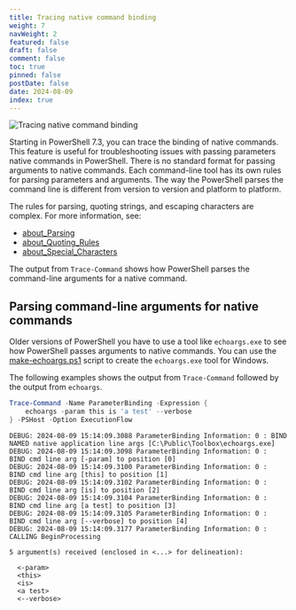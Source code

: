 ```yaml
---
title: Tracing native command binding
weight: 7
navWeight: 2
featured: false
draft: false
comment: false
toc: true
pinned: false
postDate: false
date: 2024-08-09
index: true
---
```

<!-- markdownlint-disable MD041 -->
![Tracing native command binding][05]

Starting in PowerShell 7.3, you can trace the binding of native commands. This feature is useful for
troubleshooting issues with passing parameters native commands in PowerShell. There is no standard
format for passing arguments to native commands. Each command-line tool has its own rules for
parsing parameters and arguments. The way the PowerShell parses the command line is different from
version to version and platform to platform.

The rules for parsing, quoting strings, and escaping characters are complex. For more information,
see:

- [about_Parsing][02]
- [about_Quoting_Rules][03]
- [about_Special_Characters][04]

The output from `Trace-Command` shows how PowerShell parses the command-line arguments for a native
command.

## Parsing command-line arguments for native commands

Older versions of PowerShell you have to use a tool like `echoargs.exe` to see how PowerShell passes
arguments to native commands. You can use the [make-echoargs.ps1][01] script to create the
`echoargs.exe` tool for Windows.

The following examples shows the output from `Trace-Command` followed by the output from `echoargs`.


```powershell
Trace-Command -Name ParameterBinding -Expression {
    echoargs -param this is 'a test' --verbose
} -PSHost -Option ExecutionFlow
```

```Output
DEBUG: 2024-08-09 15:14:09.3088 ParameterBinding Information: 0 : BIND NAMED native application line args [C:\Public\Toolbox\echoargs.exe]
DEBUG: 2024-08-09 15:14:09.3098 ParameterBinding Information: 0 :     BIND cmd line arg [-param] to position [0]
DEBUG: 2024-08-09 15:14:09.3100 ParameterBinding Information: 0 :     BIND cmd line arg [this] to position [1]
DEBUG: 2024-08-09 15:14:09.3102 ParameterBinding Information: 0 :     BIND cmd line arg [is] to position [2]
DEBUG: 2024-08-09 15:14:09.3104 ParameterBinding Information: 0 :     BIND cmd line arg [a test] to position [3]
DEBUG: 2024-08-09 15:14:09.3105 ParameterBinding Information: 0 :     BIND cmd line arg [--verbose] to position [4]
DEBUG: 2024-08-09 15:14:09.3177 ParameterBinding Information: 0 : CALLING BeginProcessing

5 argument(s) received (enclosed in <...> for delineation):

  <-param>
  <this>
  <is>
  <a test>
  <--verbose>
```

<!-- link references -->
[01]: https://github.com/sdwheeler/seanonit/blob/main/content/downloads/binding/make-echoargs.ps1
[02]: https://learn.microsoft.com/powershell/module/microsoft.powershell.core/about/about_parsing
[03]: https://learn.microsoft.com/powershell/module/microsoft.powershell.core/about/about_quoting_rules
[04]: https://learn.microsoft.com/powershell/module/microsoft.powershell.core/about/about_special_characters
[05]: images/binding/slide7.png
